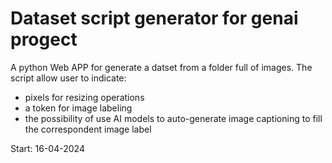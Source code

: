 # Dataset script generator for genai progect

A python Web APP for generate a datset from a folder full of images.
The script allow user to indicate:
- pixels for resizing operations
- a token for image labeling
- the possibility of use AI models to auto-generate image captioning to fill the correspondent image label

Start: 16-04-2024
